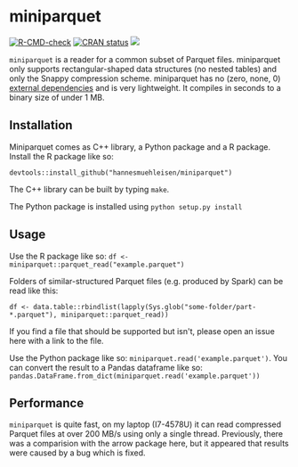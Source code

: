 # miniparquet

<!-- badges: start -->
[![R-CMD-check](https://github.com/gaborcsardi/miniparquet/actions/workflows/R-CMD-check.yaml/badge.svg)](https://github.com/gaborcsardi/miniparquet/actions/workflows/R-CMD-check.yaml)
[![CRAN status](https://www.r-pkg.org/badges/version/miniparquet)](https://cran.r-project.org/package=miniparquet)
[![](http://cranlogs.r-pkg.org/badges/miniparquet)](https://dgrtwo.shinyapps.io/cranview/)
<!-- badges: end -->

`miniparquet` is a reader for a common subset of Parquet files. miniparquet only supports rectangular-shaped data structures (no nested tables) and only the Snappy compression scheme. miniparquet has no (zero, none, 0) [external dependencies](https://research.swtch.com/deps) and is very lightweight. It compiles in seconds to a binary size of under 1 MB.

## Installation
Miniparquet comes as C++ library, a Python package and a R package. Install the R package like so:

`devtools::install_github("hannesmuehleisen/miniparquet")`

The C++ library can be built by typing `make`.

The Python package is installed using `python setup.py install`


## Usage
Use the R package like so: `df <- miniparquet::parquet_read("example.parquet")`

Folders of similar-structured Parquet files (e.g. produced by Spark) can be read like this:

`df <- data.table::rbindlist(lapply(Sys.glob("some-folder/part-*.parquet"), miniparquet::parquet_read))`

If you find a file that should be supported but isn't, please open an issue here with a link to the file.

Use the Python package like so: `miniparquet.read('example.parquet')`. You can convert the result to a Pandas dataframe like so: `pandas.DataFrame.from_dict(miniparquet.read('example.parquet'))`


## Performance
`miniparquet` is quite fast, on my laptop (I7-4578U) it can read compressed Parquet files at over 200 MB/s using only a single thread. Previously, there was a comparision with the arrow package here, but it appeared that results were caused by a bug which is fixed.
